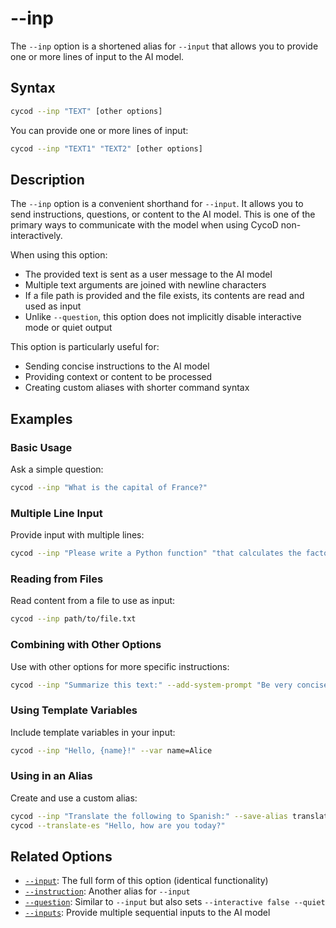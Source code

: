 # --inp

The `--inp` option is a shortened alias for `--input` that allows you to provide one or more lines of input to the AI model.

## Syntax

```bash
cycod --inp "TEXT" [other options]
```

You can provide one or more lines of input:

```bash
cycod --inp "TEXT1" "TEXT2" [other options]
```

## Description

The `--inp` option is a convenient shorthand for `--input`. It allows you to send instructions, questions, or content to the AI model. This is one of the primary ways to communicate with the model when using CycoD non-interactively.

When using this option:
- The provided text is sent as a user message to the AI model
- Multiple text arguments are joined with newline characters
- If a file path is provided and the file exists, its contents are read and used as input
- Unlike `--question`, this option does not implicitly disable interactive mode or quiet output

This option is particularly useful for:
- Sending concise instructions to the AI model
- Providing context or content to be processed
- Creating custom aliases with shorter command syntax

## Examples

### Basic Usage

Ask a simple question:

```bash
cycod --inp "What is the capital of France?"
```

### Multiple Line Input

Provide input with multiple lines:

```bash
cycod --inp "Please write a Python function" "that calculates the factorial of a number"
```

### Reading from Files

Read content from a file to use as input:

```bash
cycod --inp path/to/file.txt
```

### Combining with Other Options

Use with other options for more specific instructions:

```bash
cycod --inp "Summarize this text:" --add-system-prompt "Be very concise"
```

### Using Template Variables

Include template variables in your input:

```bash
cycod --inp "Hello, {name}!" --var name=Alice
```

### Using in an Alias

Create and use a custom alias:

```bash
cycod --inp "Translate the following to Spanish:" --save-alias translate-es
cycod --translate-es "Hello, how are you today?"
```

## Related Options

- [`--input`](input.md): The full form of this option (identical functionality)
- [`--instruction`](instruction.md): Another alias for `--input`
- [`--question`](question.md): Similar to `--input` but also sets `--interactive false --quiet`
- [`--inputs`](inputs.md): Provide multiple sequential inputs to the AI model